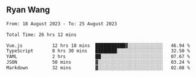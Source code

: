 ## Ryan Wang

<!--START_SECTION:waka-->

```txt
From: 18 August 2023 - To: 25 August 2023

Total Time: 26 hrs 12 mins

Vue.js           12 hrs 18 mins  ███████████▓░░░░░░░░░░░░░   46.94 %
TypeScript       8 hrs 30 mins   ████████░░░░░░░░░░░░░░░░░   32.50 %
YAML             2 hrs           ██░░░░░░░░░░░░░░░░░░░░░░░   07.67 %
JSON             50 mins         ▓░░░░░░░░░░░░░░░░░░░░░░░░   03.24 %
Markdown         32 mins         ▓░░░░░░░░░░░░░░░░░░░░░░░░   02.08 %
```

<!--END_SECTION:waka-->

